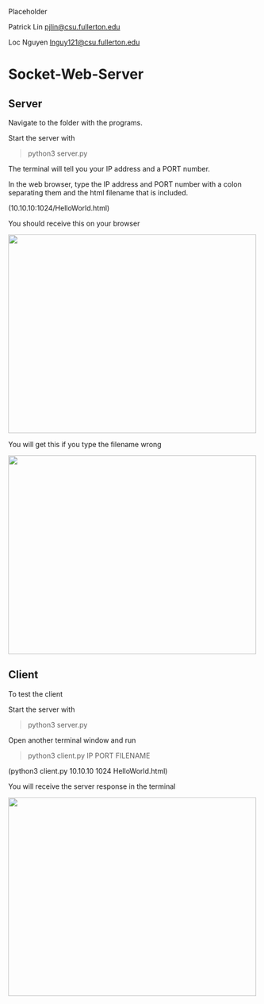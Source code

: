 Placeholder

Patrick Lin pjlin@csu.fullerton.edu

Loc Nguyen lnguy121@csu.fullerton.edu

# Socket-Web-Server

## Server
Navigate to the folder with the programs.

Start the server with
>python3 server.py


The terminal will tell you your IP address and a PORT number.

In the web browser, type the IP address and PORT number with a colon separating them and the html filename that is included.

(10.10.10:1024/HelloWorld.html)

You should receive this on your browser

<img src="https://github.com/Arbalest007/Socket-Web-Server/assets/47013008/929f22c3-fbd9-472f-b1c2-cfee678c6064" width="500" height="400">

You will get this if you type the filename wrong

<img src="https://github.com/Arbalest007/Socket-Web-Server/assets/47013008/ebc142b5-cbff-451b-8ee9-58aa21d9820c" width="500" height="400">


## Client
To test the client

Start the server with
>python3 server.py

Open another terminal window and run
>python3 client.py IP PORT FILENAME

(python3 client.py 10.10.10 1024 HelloWorld.html)

You will receive the server response in the terminal

<img src="https://github.com/Arbalest007/Socket-Web-Server/assets/47013008/b72415ef-9d93-4a22-8e4a-74eb859e204b" width="500" height="400">



